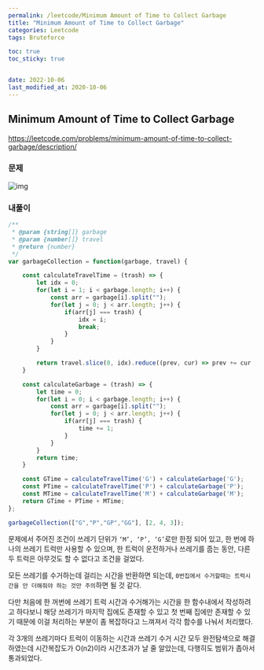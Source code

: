 ```yaml
---
permalink: /leetcode/Minimum Amount of Time to Collect Garbage
title: "Minimum Amount of Time to Collect Garbage"
categories: Leetcode
tags: Bruteforce

toc: true
toc_sticky: true


date: 2022-10-06
last_modified_at: 2020-10-06
---
```


## Minimum Amount of Time to Collect Garbage

https://leetcode.com/problems/minimum-amount-of-time-to-collect-garbage/description/

### 문제

![img](https://user-images.githubusercontent.com/45479309/194322272-db63b3c4-5eb7-4afe-a923-88b9ddfc7b8a.png)



### 내풀이

```javascript
/**
 * @param {string[]} garbage
 * @param {number[]} travel
 * @return {number}
 */
var garbageCollection = function(garbage, travel) {

    const calculateTravelTime = (trash) => {
        let idx = 0;
        for(let i = 1; i < garbage.length; i++) {
            const arr = garbage[i].split("");
            for(let j = 0; j < arr.length; j++) {
                if(arr[j] === trash) {
                    idx = i;
                    break;
                }
            }
        }

        return travel.slice(0, idx).reduce((prev, cur) => prev += cur ,0)
    }

    const calculateGarbage = (trash) => {
        let time = 0;
        for(let i = 0; i < garbage.length; i++) {
            const arr = garbage[i].split("");
            for(let j = 0; j < arr.length; j++) {
                if(arr[j] === trash) {
                    time += 1;
                }
            }
        }
        return time;
    }

    const GTime = calculateTravelTime('G') + calculateGarbage('G');
    const PTime = calculateTravelTime('P') + calculateGarbage('P');
    const MTime = calculateTravelTime('M') + calculateGarbage('M');
    return GTime + PTime + MTime;
};

garbageCollection(["G","P","GP","GG"], [2, 4, 3]);
```

문제에서 주어진 조건이 쓰레기 단위가 `‘M’, ‘P’, ‘G’`로만 한정 되어 있고, 한 번에 하나의 쓰레기 트럭만 사용할 수 있으며, 한 트럭이 운전하거나 쓰레기를 줍는 동안, 다른 두 트럭은 아무것도 할 수 없다고 조건을 걸었다.

모든 쓰레기를 수거하는데 걸리는 시간을 반환하면 되는데, `0번집에서 수거할때는 트럭시간을 안 더해줘야 하는 것만 주의`하면 될 것 같다.

다만 처음에 한 꺼번에 쓰레기 트럭 시간과 수거해가는 시간을 한 함수내에서 작성하려고 하다보니 해당 쓰레기가 마지막 집에도 존재할 수 있고 첫 번째 집에만 존재할 수 있기 때문에 이걸 처리하는 부분이 좀 복잡하다고 느껴져서 각각 함수를 나눠서 처리했다.  

각 3개의 쓰레기마다 트럭이 이동하는 시간과 쓰레기 수거 시간 모두 완전탐색으로 해결하였는데 시간복잡도가 O(n2)이라 시간초과가 날 줄 알았는데, 다행히도 범위가 좁아서 통과되었다.